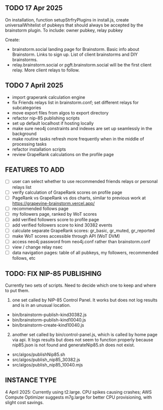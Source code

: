 ## TODO 17 Apr 2025

On installation, function setupStrfryPlugins in install.js, create universalWhitelist of pubkeys that should always be accepted by the brainstorm plugin. To include: owner pubkey, relay pubkey

Create:
- brainstorm.social landing page for Brainstorm. Basic info about Brainstorm. Links to sign up. List of client brainstorms and DIY brainstorms.
- relay.brainstorm.social or pgft.brainstorm.social will be the first client relay. More client relays to follow.

## TODO 7 April 2025
- import graperank calculation engine
- fix Friends relays list in brainstorm.conf; set different relays for subcategories
- move export files from algos to export directory
- refactor nip-85 publishing scripts
- set up default localhost if hosting locally
- make sure neo4j constraints and indexes are set up seamlessly in the background
- make routine tasks refresh more frequently when in the middle of processing tasks
- refactor installation scripts
- review GrapeRank calculations on the profile page

## FEATURES TO ADD
- ☐ user can select whether to use recommended friends relays or personal relays list
- ☐ verify calculation of GrapeRank scores on profile page
- ☐ PageRank vs GrapeRank vs dos charts, similar to previous work at https://grapevine-brainstorm.vercel.app/
- ☐ recommended follows page
- ☐ my followers page, ranked by WoT scores
- ☐ add verified followers score to profile page
- ☐ add verified followers score to kind 30382 events
- ☐ calculate separate GrapeRank scores: gr_basic, gr_muted, gr_reported
- ☐ make WoT scores accessible through API (WoT DVM)
- ☐ access neo4j password from neo4j.conf rather than brainstorm.conf
- ☐ view / change relay nsec 
- ☐ data navigation pages: table of all pubkeys, my followers, recommended follows, etc

## TODO: FIX NIP-85 PUBLISHING
Currently two sets of scripts. Need to decide which one to keep and where to put them.
1. one set called by NIP-85 Control Panel. It works but does not log results and is in an unusual location.
- bin/brainstorm-publish-kind30382.js
- bin/brainstorm-publish-kind10040.js
- bin/brainstorm-create-kind10040.js
2. another set called by bin/control-panel.js, which is called by home page via api. It logs results but does not seem to function properly because nip85.json is not found and generateNip85.sh does not exist.
- src/algos/publishNip85.sh
- src/algos/publish_nip85_30382.js
- src/algos/publish_nip85_10040.mjs

## INSTANCE TYPE
4 April 2025: Currently using t2.large. CPU spikes causing crashes; AWS Compute Optimizer suggests m7g.large for better CPU provisioning, with slight cost savings. 